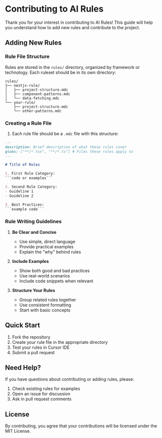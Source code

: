 # Contributing to AI Rules

Thank you for your interest in contributing to AI Rules! This guide will help you understand how to add new rules and contribute to the project.

## Adding New Rules

### Rule File Structure

Rules are stored in the `rules/` directory, organized by framework or technology. Each ruleset should be in its own directory:

```
rules/
├── nextjs-rule/
│   ├── project-structure.mdc
│   ├── component-patterns.mdc
│   └── data-fetching.mdc
└── your-rule/
    ├── project-structure.mdc
    └── other-patterns.mdc
```

### Creating a Rule File

1. Each rule file should be a `.mdc` file with this structure:

```markdown
---
description: Brief description of what these rules cover
globs: ["**/*.tsx", "**/*.ts"] # Files these rules apply to
---

# Title of Rules

1. First Rule Category:
```code or examples```

2. Second Rule Category:
- Guideline 1
- Guideline 2

3. Best Practices:
```example code```
```

### Rule Writing Guidelines

1. **Be Clear and Concise**
   - Use simple, direct language
   - Provide practical examples
   - Explain the "why" behind rules

2. **Include Examples**
   - Show both good and bad practices
   - Use real-world scenarios
   - Include code snippets when relevant

3. **Structure Your Rules**
   - Group related rules together
   - Use consistent formatting
   - Start with basic concepts

## Quick Start

1. Fork the repository
2. Create your rule file in the appropriate directory
3. Test your rules in Cursor IDE
4. Submit a pull request

## Need Help?

If you have questions about contributing or adding rules, please:
1. Check existing rules for examples
2. Open an issue for discussion
3. Ask in pull request comments

## License

By contributing, you agree that your contributions will be licensed under the MIT License. 